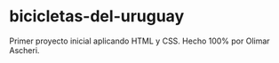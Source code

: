 # bicicletas-del-uruguay

Primer proyecto inicial aplicando HTML y CSS.
Hecho 100% por Olimar Ascheri.